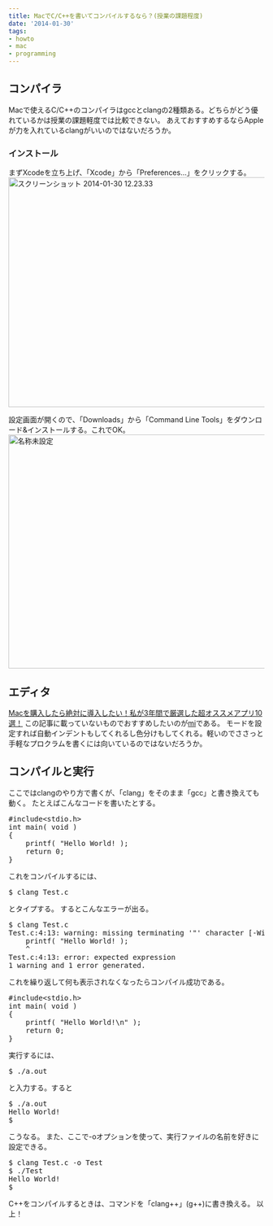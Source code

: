 ```yaml
---
title: MacでC/C++を書いてコンパイルするなら？(授業の課題程度)
date: '2014-01-30'
tags:
- howto
- mac
- programming
---
```


<h2>コンパイラ</h2>

Macで使えるC/C++のコンパイラはgccとclangの2種類ある。どちらがどう優れているかは授業の課題軽度では比較できない。
あえておすすめするならAppleが力を入れているclangがいいのではないだろうか。

<h3>インストール</h3>

まずXcodeを立ち上げ、「Xcode」から「Preferences...」をクリックする。
<a href="http://unasuke.com/wp/wp-content/uploads/2014/01/1e284b968dac92dd1cd757b3e8c6cd7c.png"><img src="http://unasuke.com/wp/wp-content/uploads/2014/01/1e284b968dac92dd1cd757b3e8c6cd7c.png" alt="スクリーンショット 2014-01-30 12.23.33" width="512" height="452" class="alignnone size-full wp-image-442" /></a>

設定画面が開くので、「Downloads」から「Command Line Tools」をダウンロード&amp;インストールする。これでOK。
<a href="http://unasuke.com/wp/wp-content/uploads/2014/01/7dd4c3f74f006b34bb1d70d7adebd54e.png"><img src="http://unasuke.com/wp/wp-content/uploads/2014/01/7dd4c3f74f006b34bb1d70d7adebd54e.png" alt="名称未設定" width="749" height="460" class="alignnone size-full wp-image-443" /></a>

<h2>エディタ</h2>

<a href="http://blog.supermomonga.com/articles/vim/startdash-with-mac.html" target="_blank">Macを購入したら絶対に導入したい！私が3年間で厳選した超オススメアプリ10選！</a>
この記事に載っていないものでおすすめしたいのが<a href="http://www.mimikaki.net/" target="_blank">mi</a>である。
モードを設定すれば自動インデントもしてくれるし色分けもしてくれる。軽いのでささっと手軽なプロクラムを書くには向いているのではないだろうか。

<h2>コンパイルと実行</h2>

ここではclangのやり方で書くが、「clang」をそのまま「gcc」と書き換えても動く。
たとえばこんなコードを書いたとする。

<pre class="lang:c decode:true " title="Test.c" >#include&lt;stdio.h&gt;
int main( void )
{
    printf( "Hello World! );
    return 0;
}</pre>

これをコンパイルするには、

<pre class="lang:sh highlight:0 decode:true " >$ clang Test.c </pre>

とタイプする。
するとこんなエラーが出る。

<pre class="lang:sh highlight:0 decode:true " >$ clang Test.c 
Test.c:4:13: warning: missing terminating '"' character [-Winvalid-pp-token]
    printf( "Hello World! );
    ^
Test.c:4:13: error: expected expression
1 warning and 1 error generated.</pre>

これを繰り返して何も表示されなくなったらコンパイル成功である。

<pre class="lang:c decode:true " title="Test.c" >
#include&lt;stdio.h&gt;
int main( void )
{
    printf( "Hello World!\n" );
    return 0;
}</pre>

実行するには、

<pre class="lang:sh highlight:0 decode:true " >$ ./a.out </pre>

と入力する。すると

<pre class="lang:sh highlight:0 decode:true " >
$ ./a.out 
Hello World!
$ </pre>

こうなる。
また、ここで-oオプションを使って、実行ファイルの名前を好きに設定できる。

<pre class="lang:sh highlight:0 decode:true " >$ clang Test.c -o Test
$ ./Test 
Hello World!
$ </pre>

C++をコンパイルするときは、コマンドを「clang++」(g++)に書き換える。
以上！
